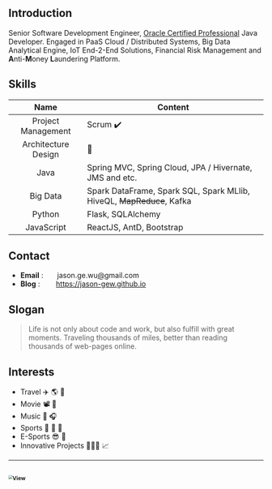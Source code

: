## Introduction

Senior Software Development Engineer, [Oracle Certified Professional](https://www.youracclaim.com/badges/a5f980ab-e5d8-4ae4-96b8-f6615423dd6e/public_url) Java Developer. 
Engaged in PaaS Cloud / Distributed Systems, Big Data Analytical Engine, IoT End-2-End Solutions,
Financial Risk Management and **A**nti-**M**oney **L**aundering Platform.


## Skills

|        Name         | Content                                                          |
| :-----------------: | ---------------------------------------------------------------- |
| Project Management  | Scrum  ✔️                                                        |
| Architecture Design | 🤯                                                               |
|        Java         | Spring MVC, Spring Cloud, JPA / Hivernate, JMS and etc.          |
|      Big Data       | Spark DataFrame, Spark SQL, Spark MLlib, HiveQL, ~~MapReduce~~, Kafka |
|       Python        | Flask, SQLAlchemy                                                |
|     JavaScript      | ReactJS, AntD, Bootstrap                                         |


## Contact
- **Email** : &nbsp;&nbsp;&nbsp;&nbsp;&nbsp; jason.ge.wu[@]()gmail.com &nbsp;
- **Blog** : &nbsp;&nbsp;&nbsp;&nbsp;&nbsp;&nbsp; https://jason-gew.github.io


## Slogan
> Life is not only about code and work, but also fulfill with great moments. 
> Traveling thousands of miles, better than reading thousands of web-pages online.


## Interests
- Travel ✈️ 🌎 🚢
- Movie 📽️ 👀
- Music 🎹 🎧
- Sports 🏓 🏹 🏸
- E-Sports 😎 👾 
- Innovative Projects 👨🏻‍💻 📈

---
<img src="https://lc-gluttony.s3.amazonaws.com/xavRfmuNYmLc/982db92253904dbc1bc4.jpg/Vancouver-Cove-Forest-Jason.jpg" 
    alt="View" ondragstart="return false;"  onContextMenu="return false;"
    style="zoom:50%;"
/>
---
